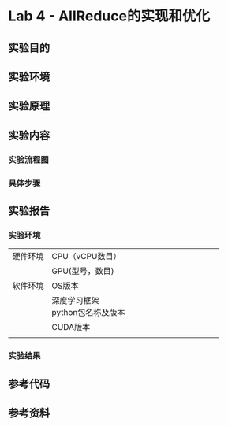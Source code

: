 # Lab 4 - AllReduce的实现和优化

## 实验目的

## 实验环境

## 实验原理

## 实验内容

### 实验流程图

### 具体步骤

## 实验报告

### 实验环境

||||
|--------|--------------|--------------------------|
|硬件环境|CPU（vCPU数目）|&nbsp; &nbsp; &nbsp; &nbsp; &nbsp; &nbsp; &nbsp; &nbsp; &nbsp; &nbsp; &nbsp; &nbsp; &nbsp; &nbsp; &nbsp; &nbsp; &nbsp; &nbsp; &nbsp; &nbsp; |
||GPU(型号，数目)||
|软件环境|OS版本||
||深度学习框架<br>python包名称及版本||
||CUDA版本||
||||

### 实验结果

## 参考代码

## 参考资料